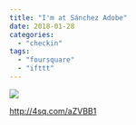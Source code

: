 ```yaml
---
title: "I'm at Sánchez Adobe"
date: 2018-01-28
categories: 
  - "checkin"
tags: 
  - "foursquare"
  - "ifttt"
---
```


![](images/staticmap?center=37.587495537755025,-122.49376351436699&zoom=16&size=710x440&maptype=roadmap&sensor=false&markers=color:red%7C37.587495537755025,-122.49376351436699)  
  
http://4sq.com/aZVBB1
